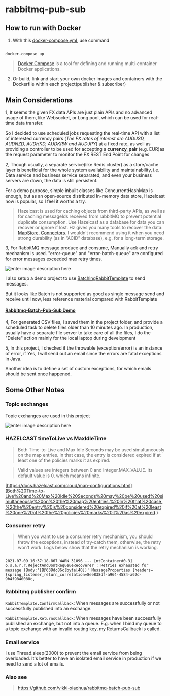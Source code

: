 

# rabbitmq-pub-sub

  
  

  

## How to run with Docker

  

1. With this [docker-compose.yml](https://github.com/vikki-xiaohua/rabbitmq-pub-sub/blob/main/docker-compose.yml), use command

  

```

docker-compose up

```

  

>  [Docker Compose](https://docs.docker.com/compose/) is a tool for defining and running multi-container Docker applications.

  

2. Or build, link and start your own docker images and containers with the Dockerfile within each project(publisher & subscriber)

  

## Main Considerations

  

1, It seems the given FX data APIs are just plain APIs and no advanced usage of them, like Websocket, or Long pool, which can be used for real-time data transfer.

  

So I decided to use scheduled jobs requesting the real-time API with a list of interested currency pairs (*The FX rates of interest are AUDUSD, AUDNZD, AUDHKD, AUDKRW and AUDJPY*) at a fixed rate, as well as providing a controller to be used for accepting a **currency_pair** (e.g. EUR)as the request parameter to monitor the FX REST End Point for changes

  

2, Though usually, a separate service(like Redis cluster) as a store/cache layer is beneficial for the whole system availability and maintainability, i.e. Data service and business service separated, and even your business servers are down, the data is still persistent.


For a demo purpose, simple inbuilt classes like ConcurrentHashMap is enough, but as an open-source distributed In-memory data store, Hazelcast now is popular, so I feel it worths a try.

  

> Hazelcast is used for caching objects from third-party APIs, as well as for caching messageIds received from rabbitMQ to prevent potential duplicate consumption.
> Use Hazelcast as a database for data you can recover or ignore if lost. Hz gives you many tools to recover the data: [MapStore](https://docs.hazelcast.com/imdg/4.2/data-structures/map.html#loading-and-storing-persistent-data), [Connectors](https://jet-start.sh/docs/api/sources-sinks). I wouldn’t recommend using it when you need strong durability (as in “ACID” database), e.g. for a long-term storage.

  

3, For RabbitMQ message produce and consume, Manually ack and retry mechanism is used. "error-queue" and "error-batch-queue" are configured for error messages exceeded max retry times.

  ![enter image description here](https://github.com/vikki-xiaohua/rabbitmq-pub-sub/blob/main/image/error-queues.png)  

I also setup a demo project to use [BatchingRabbitTemplate](https://docs.spring.io/spring-amqp/docs/current/api/org/springframework/amqp/rabbit/core/BatchingRabbitTemplate.html) to send messages.

  

But it looks like Batch is not supported as good as single message send and receive until now, less reference material compared with RabbitTemplate

  

#### [Rabbitmq-Batch-Pub-Sub Demo](https://github.com/vikki-xiaohua/rabbitmq-batch-pub-sub)



4, For generated CSV files, I saved them in the project folder, and provide a scheduled task to delete files older than 10 minutes ago. In production, usually have a separate file server to take care of all the files, I do the "Delete" action mainly for the local laptop during development

  

5, In this project, I checked if the throwable (exception/error) is an instance of error, if Yes, I will send out an email since the errors are fatal exceptions in Java.

  

Another idea is to define a set of custom exceptions, for which emails should be sent once happened.

  
  

## Some Other Notes

  

### Topic exchanges

Topic exchanges are used in this project

  ![enter image description here](https://github.com/vikki-xiaohua/rabbitmq-pub-sub/blob/main/image/topic-exchange.png)

### HAZELCAST timeToLive vs MaxIdleTime

  

> Both Time-to-Live and Max Idle Seconds may be used simultaneously on the map entries. In that case, the entry is considered expired if at least one of the policies marks it as expired.

  

> Valid values are integers between 0 and Integer.MAX_VALUE. Its default value is 0, which means infinite.

  

[https://docs.hazelcast.com/cloud/map-configurations.html](Both%20Time-to-Live%20and%20Max%20Idle%20Seconds%20may%20be%20used%20simultaneously%20on%20the%20map%20entries.%20In%20that%20case,%20the%20entry%20is%20considered%20expired%20if%20at%20least%20one%20of%20the%20policies%20marks%20it%20as%20expired.)

  

### Consumer retry

  

> When you want to use a consumer retry mechanism, you should throw the exceptions, instead of try-catch them, otherwise, the retry won't work. Logs below show that the retry mechanism is working.

```

2021-07-09 16:37:18.867 WARN 31096 --- [ntContainer#0-3] o.s.a.r.r.RejectAndDontRequeueRecoverer : Retries exhausted for message (Body:'[B@639dc86c(byte[40])' MessageProperties [headers={spring_listener_return_correlation=8ee838df-a964-4584-a62d-9b4f9840088c,

```

  

### Rabbitmq publisher confirm

  

```RabbitTemplate.ConfirmCallback```: When messages are successfully or not successfully published into an exchange.

  

```RabbitTemplate.ReturnsCallback```: When messages have been successfully published an exchange, but not into a queue. E.g. when I bind my queue to a topic exchange with an invalid routing key, my ReturnsCallback is called.

  

### Email service

  

I use Thread.sleep(2000) to prevent the email service from being overloaded. It's better to have an isolated email service in production if we need to send a lot of emails.



### Also  see

> https://github.com/vikki-xiaohua/rabbitmq-batch-pub-sub
